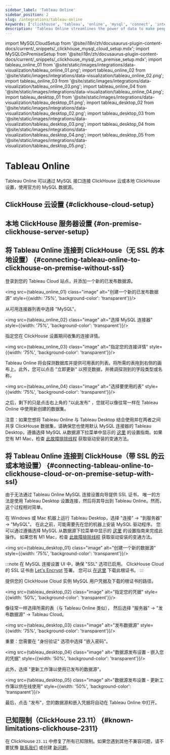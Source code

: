 ```yaml
---
sidebar_label: 'Tableau Online'
sidebar_position: 2
slug: /integrations/tableau-online
keywords: ['clickhouse', 'tableau', 'online', 'mysql', 'connect', 'integrate', 'ui']
description: 'Tableau Online streamlines the power of data to make people faster and more confident decision makers from anywhere.'
---
```


import MySQLCloudSetup from '@site/i18n/zh/docusaurus-plugin-content-docs/current/_snippets/_clickhouse_mysql_cloud_setup.mdx';
import MySQLOnPremiseSetup from '@site/i18n/zh/docusaurus-plugin-content-docs/current/_snippets/_clickhouse_mysql_on_premise_setup.mdx';
import tableau_online_01 from '@site/static/images/integrations/data-visualization/tableau_online_01.png';
import tableau_online_02 from '@site/static/images/integrations/data-visualization/tableau_online_02.png';
import tableau_online_03 from '@site/static/images/integrations/data-visualization/tableau_online_03.png';
import tableau_online_04 from '@site/static/images/integrations/data-visualization/tableau_online_04.png';
import tableau_desktop_01 from '@site/static/images/integrations/data-visualization/tableau_desktop_01.png';
import tableau_desktop_02 from '@site/static/images/integrations/data-visualization/tableau_desktop_02.png';
import tableau_desktop_03 from '@site/static/images/integrations/data-visualization/tableau_desktop_03.png';
import tableau_desktop_04 from '@site/static/images/integrations/data-visualization/tableau_desktop_04.png';
import tableau_desktop_05 from '@site/static/images/integrations/data-visualization/tableau_desktop_05.png';


# Tableau Online

Tableau Online 可以通过 MySQL 接口连接 ClickHouse 云或本地 ClickHouse 设置，使用官方的 MySQL 数据源。

## ClickHouse 云设置 {#clickhouse-cloud-setup}
<MySQLCloudSetup />

## 本地 ClickHouse 服务器设置 {#on-premise-clickhouse-server-setup}
<MySQLOnPremiseSetup />

## 将 Tableau Online 连接到 ClickHouse（无 SSL 的本地设置） {#connecting-tableau-online-to-clickhouse-on-premise-without-ssl}

登录到您的 Tableau Cloud 站点，并添加一个新的已发布数据源。

<img src={tableau_online_01} class="image" alt="创建一个新的已发布数据源" style={{width: '75%', 'background-color': 'transparent'}}/>
<br/>

从可用连接器列表中选择 "MySQL"。

<img src={tableau_online_02} class="image" alt="选择 MySQL 连接器" style={{width: '75%', 'background-color': 'transparent'}}/>
<br/>

指定您在 ClickHouse 设置期间收集的连接详情。

<img src={tableau_online_03} class="image" alt="指定您的连接详情" style={{width: '75%', 'background-color': 'transparent'}}/>
<br/>

Tableau Online 将会探测数据库并提供可用表的列表。将所需的表拖到右侧的画布上。此外，您可以点击 "立即更新" 以预览数据，并微调探测到的字段类型或名称。

<img src={tableau_online_04} class="image" alt="选择要使用的表" style={{width: '75%', 'background-color': 'transparent'}}/>
<br/>

之后，剩下的只是点击右上角的 "以此发布" ，您就可以像往常一样在 Tableau Online 中使用新创建的数据集。

注意：如果您想将 Tableau Online 与 Tableau Desktop 结合使用并在两者之间共享 ClickHouse 数据集，请确保您也使用默认 MySQL 连接器的 Tableau Desktop，遵循选择 MySQL 从数据源下拉菜单中显示的 [这里](https://www.tableau.com/support/drivers) 的设置指南。如果您有 M1 Mac，检查 [此故障排除线程](https://community.tableau.com/s/question/0D58b0000Ar6OhvCQE/unable-to-install-mysql-driver-for-m1-mac) 获取驱动安装的变通方法。

## 将 Tableau Online 连接到 ClickHouse（带 SSL 的云或本地设置） {#connecting-tableau-online-to-clickhouse-cloud-or-on-premise-setup-with-ssl}

由于无法通过 Tableau Online MySQL 连接设置向导提供 SSL 证书， 
唯一的方法是使用 Tableau Desktop 设置连接，然后将其导出到 Tableau Online。然而，这个过程相对简单。

在 Windows 或 Mac 机器上运行 Tableau Desktop，选择 "连接" -> "到服务器" -> "MySQL"。
在此之前，可能需要先在您的机器上安装 MySQL 驱动程序。 
您可以通过遵循选择 MySQL 从数据源下拉菜单中显示的 [这里](https://www.tableau.com/support/drivers) 的设置指南来完成此操作。
如果您有 M1 Mac，检查 [此故障排除线程](https://community.tableau.com/s/question/0D58b0000Ar6OhvCQE/unable-to-install-mysql-driver-for-m1-mac) 获取驱动安装的变通方法。

<img src={tableau_desktop_01} class="image" alt="创建一个新的数据源" style={{width: '75%', 'background-color': 'transparent'}}/>
<br/>

:::note
在 MySQL 连接设置 UI 中，确保 "SSL" 选项已启用。 
ClickHouse Cloud 的 SSL 证书由 [Let's Encrypt](https://letsencrypt.org/certificates/) 签署。 
您可以 [在这里](https://letsencrypt.org/certs/isrgrootx1.pem) 下载此根证书。
:::

提供您的 ClickHouse Cloud 实例 MySQL 用户凭据及下载的根证书的路径。

<img src={tableau_desktop_02} class="image" alt="指定您的凭据" style={{width: '50%', 'background-color': 'transparent'}}/>
<br/>

像往常一样选择所需的表（与 Tableau Online 类似）， 
然后选择 "服务器" -> "发布数据源" -> Tableau Cloud。

<img src={tableau_desktop_03} class="image" alt="发布数据源" style={{width: '75%', 'background-color': 'transparent'}}/>
<br/>

重要：您需要在 "身份验证" 选项中选择 "嵌入密码"。

<img src={tableau_desktop_04} class="image" alt="数据源发布设置 - 嵌入您的凭据" style={{width: '50%', 'background-color': 'transparent'}}/>
<br/>

此外，选择 "更新工作簿以使用已发布的数据源"。

<img src={tableau_desktop_05} class="image" alt="数据源发布设置 - 更新工作簿以供在线使用" style={{width: '50%', 'background-color': 'transparent'}}/>
<br/>

最后，点击 "发布"，您的数据源和嵌入凭据将自动在 Tableau Online 中打开。


## 已知限制（ClickHouse 23.11） {#known-limitations-clickhouse-2311}

在 ClickHouse `23.11` 中修复了所有已知限制。如果您遇到其他不兼容问题，请不要犹豫 [联系我们](https://clickhouse.com/company/contact) 或创建 [新问题](https://github.com/ClickHouse/ClickHouse/issues)。
